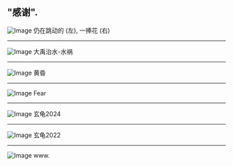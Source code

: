 ## "感谢".

![Image](https://github.com/user-attachments/assets/8a03cd53-376e-4f68-941c-4ef5b25bb15c)
仍在跳动的 (左), 一捧花 (右)

---

![Image](https://github.com/user-attachments/assets/535e0b7d-2ddc-4080-a65e-2d6844520288)
大禹治水-水祸

---

![Image](https://github.com/user-attachments/assets/87669f47-1a6b-49e1-9b47-03b0ca911ec5)
黄昏

---

![Image](https://github.com/user-attachments/assets/90e09350-5d5c-4274-80a2-9cc27862197f)
Fear

---

![Image](https://github.com/user-attachments/assets/5843cd40-b7be-442b-a114-2f50f6c22ccb)
玄龟2024

---

![Image](https://github.com/user-attachments/assets/ce5989c9-c5cb-4ed6-ab7e-d15fb66a5ae8)
玄龟2022

---

![Image](https://github.com/user-attachments/assets/c93ddd4c-7268-40f1-a8e5-ad81e97d4c93)
www.